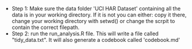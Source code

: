 * Step 1: Make sure the data folder 'UCI HAR Dataset' containing all the data is in your working directory. If it is not you can either: copy it there, change your working directory with setwd() or change the scrpit to contain the correct filepath.
* Step 2: run the run_analysis.R file. This will write a file called "tidy_data.txt". It will also generate a codebook called 'codebook.md'
